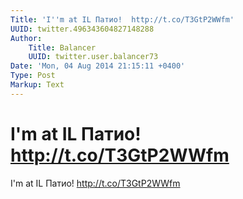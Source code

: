 ```yaml
---
Title: 'I''m at IL Патио!  http://t.co/T3GtP2WWfm'
UUID: twitter.496343604827148288
Author:
    Title: Balancer
    UUID: twitter.user.balancer73
Date: 'Mon, 04 Aug 2014 21:15:11 +0400'
Type: Post
Markup: Text
---
```


# I'm at IL Патио!  http://t.co/T3GtP2WWfm

I'm at IL Патио!  http://t.co/T3GtP2WWfm